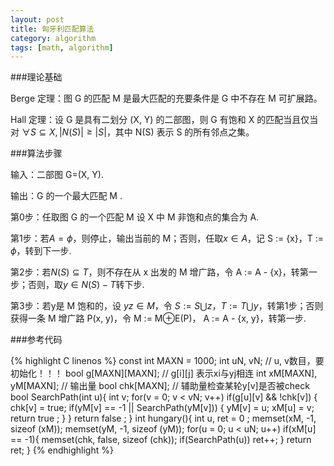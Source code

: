 ```yaml
---
layout: post
title: 匈牙利匹配算法
category: algorithm
tags: [math, algorithm]
---
```



###理论基础

Berge 定理：图 G 的匹配 M 是最大匹配的充要条件是 G 中不存在 M 可扩展路。

Hall 定理：设 G 是具有二划分 (X, Y) 的二部图，则 G 有饱和 X 的匹配当且仅当对 $\forall S \subseteq X, |N(S)|\ge |S|$，其中 N(S) 表示 S 的所有邻点之集。

###算法步骤

输入：二部图 G=(X, Y).

输出：G 的一个最大匹配 M .

第0步：任取图 G 的一个匹配 M 设 X 中 M 非饱和点的集合为 A.

第1步：若$A=\phi$，则停止，输出当前的 M；否则，任取$x\in A$，记 S := {x}，T := $\phi$，转到下一步.

第2步：若$N(S)\subseteq T$，则不存在从 x 出发的 M 增广路，令 A := A - {x}，转第一步；否则，取$y\in N(S)-T$转下步.

第3步：若y是 M 饱和的，设 $yz\in M$，令 $S := S\bigcup {z}$，$T := T\bigcup {y}$，转第1步；否则获得一条 M 增广路 P(x, y)，令 M := M$\oplus$E(P)， A := A - {x, y}，转第一步.


###参考代码

{% highlight C linenos %}
const int MAXN = 1000;
int uN, vN; // u, v数目，要初始化！！！
bool g[MAXN][MAXN]; // g[i][j] 表示xi与yj相连
int xM[MAXN], yM[MAXN]; // 输出量
bool chk[MAXN]; // 辅助量检查某轮y[v]是否被check
bool SearchPath(int u){
    int v;
    for(v = 0; v < vN; v++)
        if(g[u][v] && !chk[v])
        {
            chk[v] = true;
            if(yM[v] == -1 || SearchPath(yM[v]))
            {
                yM[v] = u; xM[u] = v;
                return true ;
            }
        }
    return false ;
}
int hungary(){
    int u, ret = 0 ;
    memset(xM, -1, sizeof (xM));
    memset(yM, -1, sizeof (yM));
    for(u = 0; u < uN; u++)
        if(xM[u] == -1){
            memset(chk, false, sizeof (chk));
            if(SearchPath(u)) ret++;
        }
    return ret;
}
{% endhighlight %}

